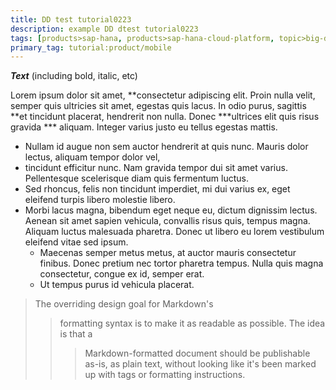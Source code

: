 ```yaml
---
title: DD test tutorial0223 
description: example DD dtest tutorial0223 
tags: [products>sap-hana, products>sap-hana-cloud-platform, topic>big-data, topic>internet-of-things, tutorial>Advanced ,tutorial:product/mobile]
primary_tag: tutorial:product/mobile
---
```


***Text*** (including bold, italic, etc)


Lorem ipsum dolor sit amet, **consectetur adipiscing elit. Proin nulla velit, semper quis ultricies sit amet, egestas quis lacus. In odio purus, sagittis **et tincidunt placerat, hendrerit non nulla. Donec ***ultrices elit quis risus gravida *** aliquam. Integer varius justo eu tellus egestas mattis.

  - Nullam id augue non sem auctor hendrerit at quis nunc. Mauris dolor lectus, aliquam tempor dolor vel, 
  - tincidunt efficitur nunc. Nam gravida tempor dui sit amet varius. Pellentesque scelerisque diam quis fermentum luctus. 
- Sed rhoncus, felis non tincidunt imperdiet, mi dui varius ex, eget eleifend turpis libero molestie libero. 
- Morbi lacus magna, bibendum eget neque eu, dictum dignissim lectus. Aenean sit amet sapien vehicula, convallis risus quis, tempus magna. Aliquam luctus malesuada pharetra. Donec ut libero eu lorem vestibulum eleifend vitae sed ipsum. 
     -  Maecenas semper metus metus, at auctor mauris consectetur finibus. Donec pretium nec tortor pharetra tempus. Nulla quis magna consectetur, congue ex id, semper erat. 
    -  Ut tempus purus id vehicula placerat.



> The overriding design goal for Markdown's
>> formatting syntax is to make it as readable 
>> as possible. The idea is that a
>>> Markdown-formatted document should be
> publishable as-is, as plain text, without
> looking like it's been marked up with tags
> or formatting instructions.


